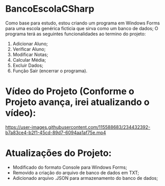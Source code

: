# BancoEscolaCSharp
Como base para estudo, estou criando um programa em Windows Forms para uma escola genérica ficticia que sirva como um banco de dados;
O programa terá as seguintes funcionalidades ao termino do projeto:

1. Adicionar Aluno;
2. Verificar Aluno;
3. Modificar Notas;
4. Calcular Média;
5. Excluir Dados;
6. Função Sair (encerrar o programa).

# Vídeo do Projeto (Conforme o Projeto avança, irei atualizando o vídeo):

https://user-images.githubusercontent.com/115588683/234432392-b7a83ce4-b2f1-45cd-89d7-6094aa1af75e.mp4

# Atualizações do Projeto:

- Modificado do formato Console para Windows Forms;
- Removido a criação do arquivo de banco de dados em TXT;
- Adicionado arquivo .JSON para armazenamento do banco de dados;
